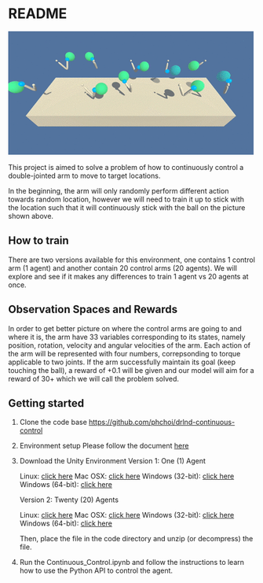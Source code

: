 # README 

![control_arm](https://github.com/phchoi/drlnd-continuous-control/blob/master/reacher.gif)

This project is aimed to solve a problem of how to continuously control a double-jointed arm to move to target locations.

In the beginning, the arm will only randomly perform different action towards random location, however we will need to train it up to stick with the location such that it will continuously stick with the ball on the picture shown above.

## How to train
There are two versions available for this environment, one contains 1 control arm (1 agent) and another contain 20 control arms (20 agents). We will explore and see if it makes any differences to train 1 agent vs 20 agents at once.

## Observation Spaces and Rewards
In order to get better picture on where the control arms are going to and where it is, the arm have 33 variables corresponding to its states, namely position, rotation, velocity and angular velocities of the arm. Each action of the arm will be represented with four numbers, correpsonding to torque applicable to two joints. If the arm successfully maintain its goal (keep touching the ball), a reward of +0.1 will be given and our model will aim for a reward of 30+ which we will call the problem solved.

## Getting started

1. Clone the code base
https://github.com/phchoi/drlnd-continuous-control

2. Environment setup
Please follow the document [here]( https://github.com/udacity/deep-reinforcement-learning#dependencies)

3. Download the Unity Environment
Version 1: One (1) Agent

    Linux: [click here](https://s3-us-west-1.amazonaws.com/udacity-drlnd/P2/Reacher/one_agent/Reacher_Linux.zip)
    Mac OSX: [click here](https://s3-us-west-1.amazonaws.com/udacity-drlnd/P2/Reacher/one_agent/Reacher.app.zip)
    Windows (32-bit): [click here](https://s3-us-west-1.amazonaws.com/udacity-drlnd/P2/Reacher/one_agent/Reacher_Windows_x86.zip)
    Windows (64-bit): [click here](https://s3-us-west-1.amazonaws.com/udacity-drlnd/P2/Reacher/one_agent/Reacher_Windows_x86_64.zip)

    Version 2: Twenty (20) Agents

    Linux: [click here](https://s3-us-west-1.amazonaws.com/udacity-drlnd/P2/Reacher/Reacher_Linux.zip)
    Mac OSX: [click here](https://s3-us-west-1.amazonaws.com/udacity-drlnd/P2/Reacher/Reacher.app.zip)
    Windows (32-bit): [click here](https://s3-us-west-1.amazonaws.com/udacity-drlnd/P2/Reacher/Reacher_Windows_x86.zip)
    Windows (64-bit): [click here](https://s3-us-west-1.amazonaws.com/udacity-drlnd/P2/Reacher/Reacher_Windows_x86_64.zip)
    
    Then, place the file in the code directory and unzip (or decompress) the file.

4. Run the Continuous_Control.ipynb and follow the instructions to learn how to use the Python API to control the agent.


